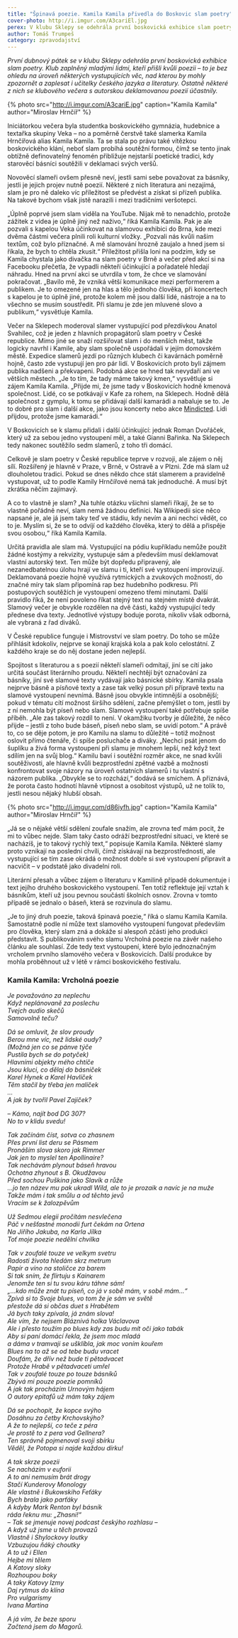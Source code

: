 ```yaml
---
title: "Špinavá poezie. Kamila Kamila přivedla do Boskovic slam poetry"
cover-photo: http://i.imgur.com/A3cariEl.jpg
perex: V klubu Sklepy se odehrála první boskovická exhibice slam poetry. Iniciátorkou večera byla studentka boskovického gymnázia, hudebnice a textařka skupiny Veka, Kamila Hrnčířová alias Kamila Kamila.
author: Tomáš Trumpeš
category: zpravodajství
---
```


*První dubnový pátek se v klubu Sklepy odehrála první boskovická exhibice slam poetry. Klub zaplněný mladými lidmi, kteří přišli kvůli poezii – to je bez ohledu na úroveň některých vystupujících věc, nad kterou by mohly zpozornět a zaplesat i učitelky českého jazyka a literatury. Ostatně některé z nich se klubového večera s autorskou deklamovanou poezií účastnily.*

{% photo src="http://i.imgur.com/A3cariE.jpg" caption="Kamila Kamila" author="Miroslav Hrnčíř" %}

Iniciátorkou večera byla studentka boskovického gymnázia, hudebnice a textařka skupiny Veka – no a poměrně čerstvě také slamerka Kamila Hrnčířová alias Kamila Kamila. Ta se stala po právu také vítězkou boskovického klání, neboť slam probíhá soutěžní formou, čímž se tento jinak obtížně definovatelný fenomén přibližuje nejstarší poetické tradici, kdy starověcí básníci soutěžili v deklamaci svých veršů.

Novověcí slameři ovšem přesně neví, jestli sami sebe považovat za básníky, jestli je jejich projev nutně poezií. Některé z nich literatura ani nezajímá, slam je pro ně daleko víc příležitost se předvést a získat si přízeň publika. Na takové bychom však jistě narazili i mezi tradičními veršotepci.

„Úplně poprvé jsem slam viděla na YouTube. Nijak mě to nenadchlo, protože zážitek z videa je úplně jiný než naživo,“ říká Kamila Kamila. Pak je ale pozvali s kapelou Veka účinkovat na slamovou exhibici do Brna, kde mezi dvěma částmi večera plnili roli kulturní vložky. „Pozvali nás kvůli našim textům, což bylo příznačné. A mě slamování hrozně zaujalo a hned jsem si říkala, že bych to chtěla zkusit.“ Příležitost přišla loni na podzim, kdy se Kamila chystala jako divačka na slam poetry v Brně a večer před akcí si na Facebooku přečetla, že vypadli někteří účinkující a pořadatelé hledají náhradu. Hned na první akci se utvrdila v tom, že chce ve slamování pokračovat. „Bavilo mě, že vzniká větší komunikace mezi performerem a publikem. Je to omezené jen na hlas a tělo jednoho člověka, při koncertech s kapelou je to úplně jiné, protože kolem mě jsou další lidé, nástroje a na to všechno se musím soustředit. Při slamu je zde jen mluvené slovo a publikum,“ vysvětluje Kamila.

Večer na Sklepech moderoval slamer vystupující pod přezdívkou Anatol Svahilec, což je jeden z hlavních propagátorů slam poetry v České republice. Mimo jiné se snaží rozšiřovat slam i do menších měst, takže logicky navrhl i Kamile, aby slam společně uspořádali v jejím domovském městě. Expedice slamerů jezdí po různých klubech či kavárnách poměrně hojně, často zde vystupují jen pro pár lidí. V Boskovicích proto byli zájmem publika nadšeni a překvapeni. Podobná akce se hned tak nevydaří ani ve větších městech. „Je to tím, že tady máme takový kmen,“ vysvětluje si zájem Kamila Kamila. „Přijde mi, že jsme tady v Boskovicích hodně kmenová společnost. Lidé, co se potkávají v Kafe za rohem, na Sklepech. Hodně dělá společnost z gymplu, k tomu se přidávají další kamarádi a nabaluje se to. Je to dobré pro slam i další akce, jako jsou koncerty nebo akce [Mindicted](http://www.ohlasy.info/clanky/2017/01/rozhovor-mindicted.html). Lidi přijdou, protože jsme kamarádi.“

V Boskovicích se k slamu přidali i další účinkující: jednak Roman Dvořáček, který už za sebou jedno vystoupení měl, a také Gianni Bařinka. Na Sklepech tedy nakonec soutěžilo sedm slamerů, z toho tři domácí.

Celkově je slam poetry v České republice teprve v rozvoji, ale zájem o něj sílí. Rozšířený je hlavně v Praze, v Brně, v Ostravě a v Plzni. Zde má slam už dlouholetou tradici. Pokud se dnes někdo chce stát slamerem a pravidelně vystupovat, už to podle Kamily Hrnčířové nemá tak jednoduché. A musí být zkrátka něčím zajímavý.

A co to vlastně je slam? „Na tuhle otázku všichni slameři říkají, že se to vlastně pořádně neví, slam nemá žádnou definici. Na Wikipedii sice něco napsané je, ale já jsem taky teď ve stádiu, kdy nevím a ani nechci vědět, co to je. Myslím si, že se to odvíjí od každého člověka, který to dělá a přispěje svou osobou,“ říká Kamila Kamila. 

Určitá pravidla ale slam má. Vystupující na pódiu kupříkladu nemůže použít žádné kostýmy a rekvizity, vystupuje sám a především musí deklamovat vlastní autorský text. Ten může být dopředu připravený, ale nezanedbatelnou úlohu hrají ve slamu i ti, kteří své vystoupení improvizují. Deklamovaná poezie hojně využívá rytmických a zvukových možností, do značné míry tak slam připomíná rap bez hudebního podkresu. Při postupových soutěžích je vystoupení omezeno třemi minutami. Další pravidlo říká, že není povoleno říkat stejný text na stejném místě dvakrát. Slamový večer je obvykle rozdělen na dvě části, každý vystupující tedy přednese dva texty. Jednotlivé výstupy boduje porota, nikoliv však odborná, ale vybraná z řad diváků.

V České republice funguje i Mistrovství ve slam poetry. Do toho se může přihlásit kdokoliv, nejprve se konají krajská kola a pak kolo celostátní. Z každého kraje se do něj dostane jeden nejlepší.

Spojitost s literaturou a s poezií někteří slameři odmítají, jiní se cítí jako určitá součást literárního proudu. Někteří nechtějí být označování za básníky, jiní své slamové texty vydávají jako básnické sbírky. Kamila psala nejprve básně a písňové texty a zase tak velký posun při přípravě textu na slamové vystoupení nevnímá. Básně jsou obvykle intimnější a osobnější; pokud v tématu cítí možnost širšího sdělení, začne přemýšlet o tom, jestli by z ní nemohla být píseň nebo slam. Slamové vystoupení také potřebuje spíše příběh. „Ale zas takový rozdíl to není. V okamžiku tvorby je důležité, že něco přijde – jestli z toho bude báseň, píseň nebo slam, se uvidí potom.“ A právě to, co se děje potom, je pro Kamilu na slamu to důležité – totiž možnost oslovit přímo čtenáře, či spíše posluchače a diváky. „Nechci psát jenom do šuplíku a živá forma vystoupení při slamu je mnohem lepší, než když text sdílím jen na svůj blog.“ Kamilu baví i soutěžní rozměr akce, ne snad kvůli soutěživosti, ale hlavně kvůli bezprostřední zpětné vazbě a možnosti konfrontovat svoje názory na úroveň ostatních slamerů i tu vlastní s názorem publika. „Obvykle se to rozchází,“ dodává se smíchem. A přiznává, že porota často hodnotí hlavně vtipnost a osobitost výstupů, už ne tolik to, jestli nesou nějaký hlubší obsah.

{% photo src="http://i.imgur.com/d86iyfh.jpg" caption="Kamila Kamila" author="Miroslav Hrnčíř" %}

„Já se o nějaké větší sdělení zoufale snažím, ale zrovna teď mám pocit, že mi to vůbec nejde. Slam taky často odráží bezprostřední situaci, ve které se nacházíš, je to takový rychlý text,“ popisuje Kamila Kamila. Některé slamy proto vznikají na poslední chvíli, čímž získávají na bezprostřednosti, ale vystupující se tím zase okrádá o možnost dobře si své vystoupení připravit a nacvičit – v podstatě jako divadelní roli. 

Literární přesah a vůbec zájem o literaturu v Kamilině případě dokumentuje i text jejího druhého boskovického vystoupení. Ten totiž reflektuje její vztah k básníkům, kteří už jsou pevnou součástí školních osnov. Zrovna v tomto případě se jednalo o báseň, která se rozvinula do slamu. 

„Je to jiný druh poezie, taková špinavá poezie,“ říká o slamu Kamila Kamila. Samostatně podle ní může text slamového vystoupení fungovat především pro člověka, který slam zná a dokáže si alespoň zčásti jeho produkci představit. S publikováním svého slamu Vrcholná poezie na závěr našeho článku ale souhlasí. Zde tedy text vystoupení, které bylo jednoznačným vrcholem prvního slamového večera v Boskovicích. Další produkce by mohla proběhnout už v létě v rámci boskovického festivalu.

### Kamila Kamila: Vrcholná poezie

*Je považováno za neplechu  
Když neplánovaně za poslechu   
Tvejch audio skečů   
Samovolně teču?*

*Dá se omluvit, že slov proudy  
Berou mne víc, než lidské oudy?  
(Možná jen co se pánve týče  
Pustila bych se do potyček)  
Hlavními objekty mého chtíče  
Jsou kluci, co dělaj do básniček  
Karel Hynek a Karel Havlíček  
Těm stačil by třeba jen malíček  
…  
A jak by tvořil Pavel Zajíček?*

*– Kámo, najít bod DG 307?  
No to v klidu svedu!*

*Tak začínám číst, sotva co zhasnem  
Přes první list deru se Pásmem  
Pronáším slova skoro jak Rimmer  
Jak jen to myslel ten Apollinaire?  
Tak nechávám plynout báseň hravou  
Ochotna zhynout s B. Okudžavou  
Před sochou Puškina jako Slavík a růže  
…jo ten název mu pak ukradl Wild, ale to je prozaik a navíc je na muže  
Takže mám i tak smůlu a od těchto jevů  
Vracím se k žalozpěvům*

*Už Sedmou elegii pročítám nesvlečena  
Páč v nešťastné monodii furt čekám na Ortena  
Na Jiřího Jakuba, na Karla Jílka  
Toť moje poezie nedělní chvilka*

*Tak v zoufalé touze ve velkym svetru  
Radosti života hledám skrz metrum  
Papír a víno na stoličce za barem  
Si tak sním, že flirtuju s Kainarem  
Jenomže ten si tu svou káru táhne sám!  
„…kdo může znát tu píseň, co já v sobě mám, v sobě mám…“  
Zpívá si to Svoje blues, vo tom že je sám ve světě  
přestože dá si občas duet s Hrabětem  
Já bych taky zpívala, já znám slova!  
Ale vím, že nejsem Bláznivá holka Václavova  
Ale i přesto toužím po blues kdy zas budu mít oči jako tabák  
Aby si paní domácí řekla, že jsem moc mladá  
a dáma v tramvaji se ušklíbla, jak moc voním kouřem  
Blues na to až se od tebe budu vracet  
Doufám, že dřív než bude ti pětadvacet  
Protože Hrabě v pětadvaceti umřel  
Tak v zoufalé touze po touze básníků  
Zbývá mi pouze poezie pomníků  
A jak tak procházím Urnovým hájem  
O autory epitafů už mám taky zájem*

*Dá se pochopit, že kopce svýho  
Dosáhnu za četby Krchovskýho?  
A že to nejlepší, co teče z péra  
Je prostě to z pera vod Gellnera?  
Ten správně pojmenoval svoji sbírku  
Věděl, že Potopa si najde každou dírku!*

*A tak skrze poezii  
Se nacházím v euforii  
A to ani nemusím brát drogy  
Stačí Kunderovy Monology  
Ale vlastně i Bukowskiho Feťáky  
Bych brala jako parťáky  
A kdyby Mark Renton byl básník  
ráda řeknu mu: „Zhasni!“  
– Tak se jmenuje novej podcast českýho rozhlasu –  
A když už jsme u těch provazů  
Vlastně i Shylockovy loutky  
Vzbuzujou ňáký choutky  
A to už i Ellen  
Hejbe mi tělem  
A Katovy sloky  
Rozhoupou boky  
A taky Katovy Izmy  
Daj rytmus do klína  
Pro vulgarismy  
Ivana Martina*

*A já vím, že beze sporu  
Začtená jsem do Magorů.*
